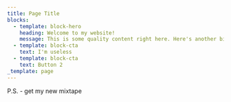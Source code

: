 ```yaml
---
title: Page Title
blocks:
  - template: block-hero
    heading: Welcome to my website!
    message: This is some quality content right here. Here's another bit of text.
  - template: block-cta
    text: I'm useless
  - template: block-cta
    text: Button 2
_template: page
---
```


P.S. - get my new mixtape
